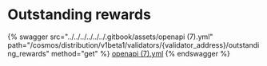 # Outstanding rewards

{% swagger src="../../../../../../.gitbook/assets/openapi (7).yml" path="/cosmos/distribution/v1beta1/validators/{validator_address}/outstanding_rewards" method="get" %}
[openapi (7).yml](<../../../../../../.gitbook/assets/openapi (7).yml>)
{% endswagger %}
